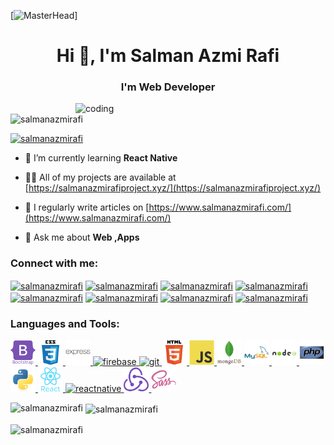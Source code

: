 [![MasterHead](https://jayamwebsolutions.com/img/website.gif)]
<h1 align="center">Hi 👋, I'm Salman Azmi Rafi</h1>
<h3 align="center">I'm Web Developer</h3>
<img align="right" width="400" src="https://cdn.dribbble.com/users/1162077/screenshots/3848914/programmer.gif" alt="coding"/>


<p align="left"> <img src="https://komarev.com/ghpvc/?username=salmanazmirafi&label=Profile%20views&color=0e75b6&style=flat" alt="salmanazmirafi" /> </p>

<p align="left"> <a href="https://twitter.com/salmanazmirafi" target="blank"><img src="https://img.shields.io/twitter/follow/salmanazmirafi?logo=twitter&style=for-the-badge" alt="salmanazmirafi" /></a> </p>

- 🌱 I’m currently learning **React Native**

- 👨‍💻 All of my projects are available at [https://salmanazmirafiproject.xyz/](https://salmanazmirafiproject.xyz/)

- 📝 I regularly write articles on [https://www.salmanazmirafi.com/](https://www.salmanazmirafi.com/)

- 💬 Ask me about **Web ,Apps**

<h3 align="left">Connect with me:</h3>
<p align="left">
<a href="https://twitter.com/salmanazmirafi" target="blank"><img align="center" src="https://raw.githubusercontent.com/rahuldkjain/github-profile-readme-generator/master/src/images/icons/Social/twitter.svg" alt="salmanazmirafi" height="30" width="40" /></a>
<a href="https://linkedin.com/in/salmanazmirafi" target="blank"><img align="center" src="https://raw.githubusercontent.com/rahuldkjain/github-profile-readme-generator/master/src/images/icons/Social/linked-in-alt.svg" alt="salmanazmirafi" height="30" width="40" /></a>
<a href="https://stackoverflow.com/users/salmanazmirafi" target="blank"><img align="center" src="https://raw.githubusercontent.com/rahuldkjain/github-profile-readme-generator/master/src/images/icons/Social/stack-overflow.svg" alt="salmanazmirafi" height="30" width="40" /></a>
<a href="https://fb.com/salmanazmirafi" target="blank"><img align="center" src="https://raw.githubusercontent.com/rahuldkjain/github-profile-readme-generator/master/src/images/icons/Social/facebook.svg" alt="salmanazmirafi" height="30" width="40" /></a>
<a href="https://instagram.com/salmanazmirafi" target="blank"><img align="center" src="https://raw.githubusercontent.com/rahuldkjain/github-profile-readme-generator/master/src/images/icons/Social/instagram.svg" alt="salmanazmirafi" height="30" width="40" /></a>
<a href="https://dribbble.com/salmanazmirafi" target="blank"><img align="center" src="https://raw.githubusercontent.com/rahuldkjain/github-profile-readme-generator/master/src/images/icons/Social/dribbble.svg" alt="salmanazmirafi" height="30" width="40" /></a>
<a href="https://www.behance.net/salmanazmirafi" target="blank"><img align="center" src="https://raw.githubusercontent.com/rahuldkjain/github-profile-readme-generator/master/src/images/icons/Social/behance.svg" alt="salmanazmirafi" height="30" width="40" /></a>
<a href="https://www.youtube.com/c/salmanazmirafi" target="blank"><img align="center" src="https://raw.githubusercontent.com/rahuldkjain/github-profile-readme-generator/master/src/images/icons/Social/youtube.svg" alt="salmanazmirafi" height="30" width="40" /></a>
</p>

<h3 align="left">Languages and Tools:</h3>
<p align="left"> <a href="https://getbootstrap.com" target="_blank" rel="noreferrer"> <img src="https://raw.githubusercontent.com/devicons/devicon/master/icons/bootstrap/bootstrap-plain-wordmark.svg" alt="bootstrap" width="40" height="40"/> </a> <a href="https://www.w3schools.com/css/" target="_blank" rel="noreferrer"> <img src="https://raw.githubusercontent.com/devicons/devicon/master/icons/css3/css3-original-wordmark.svg" alt="css3" width="40" height="40"/> </a> <a href="https://expressjs.com" target="_blank" rel="noreferrer"> <img src="https://raw.githubusercontent.com/devicons/devicon/master/icons/express/express-original-wordmark.svg" alt="express" width="40" height="40"/> </a> <a href="https://firebase.google.com/" target="_blank" rel="noreferrer"> <img src="https://www.vectorlogo.zone/logos/firebase/firebase-icon.svg" alt="firebase" width="40" height="40"/> </a> <a href="https://git-scm.com/" target="_blank" rel="noreferrer"> <img src="https://www.vectorlogo.zone/logos/git-scm/git-scm-icon.svg" alt="git" width="40" height="40"/> </a> <a href="https://www.w3.org/html/" target="_blank" rel="noreferrer"> <img src="https://raw.githubusercontent.com/devicons/devicon/master/icons/html5/html5-original-wordmark.svg" alt="html5" width="40" height="40"/> </a> <a href="https://developer.mozilla.org/en-US/docs/Web/JavaScript" target="_blank" rel="noreferrer"> <img src="https://raw.githubusercontent.com/devicons/devicon/master/icons/javascript/javascript-original.svg" alt="javascript" width="40" height="40"/> </a> <a href="https://www.mongodb.com/" target="_blank" rel="noreferrer"> <img src="https://raw.githubusercontent.com/devicons/devicon/master/icons/mongodb/mongodb-original-wordmark.svg" alt="mongodb" width="40" height="40"/> </a> <a href="https://www.mysql.com/" target="_blank" rel="noreferrer"> <img src="https://raw.githubusercontent.com/devicons/devicon/master/icons/mysql/mysql-original-wordmark.svg" alt="mysql" width="40" height="40"/> </a> <a href="https://nodejs.org" target="_blank" rel="noreferrer"> <img src="https://raw.githubusercontent.com/devicons/devicon/master/icons/nodejs/nodejs-original-wordmark.svg" alt="nodejs" width="40" height="40"/> </a> <a href="https://www.php.net" target="_blank" rel="noreferrer"> <img src="https://raw.githubusercontent.com/devicons/devicon/master/icons/php/php-original.svg" alt="php" width="40" height="40"/> </a> <a href="https://www.python.org" target="_blank" rel="noreferrer"> <img src="https://raw.githubusercontent.com/devicons/devicon/master/icons/python/python-original.svg" alt="python" width="40" height="40"/> </a> <a href="https://reactjs.org/" target="_blank" rel="noreferrer"> <img src="https://raw.githubusercontent.com/devicons/devicon/master/icons/react/react-original-wordmark.svg" alt="react" width="40" height="40"/> </a> <a href="https://reactnative.dev/" target="_blank" rel="noreferrer"> <img src="https://reactnative.dev/img/header_logo.svg" alt="reactnative" width="40" height="40"/> </a> <a href="https://redux.js.org" target="_blank" rel="noreferrer"> <img src="https://raw.githubusercontent.com/devicons/devicon/master/icons/redux/redux-original.svg" alt="redux" width="40" height="40"/> </a> <a href="https://sass-lang.com" target="_blank" rel="noreferrer"> <img src="https://raw.githubusercontent.com/devicons/devicon/master/icons/sass/sass-original.svg" alt="sass" width="40" height="40"/> </a> </p>

<p><img align="left" src="https://github-readme-stats.vercel.app/api/top-langs?username=salmanazmirafi&show_icons=true&locale=en&layout=compact" alt="salmanazmirafi" /></p>

<p>&nbsp;<img align="center" src="https://github-readme-stats.vercel.app/api?username=salmanazmirafi&show_icons=true&locale=en" alt="salmanazmirafi" /></p>

<p><img align="center" src="https://github-readme-streak-stats.herokuapp.com/?user=salmanazmirafi&" alt="salmanazmirafi" /></p>
